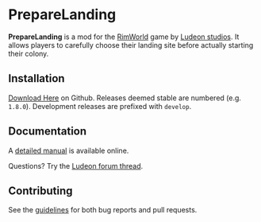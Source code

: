 PrepareLanding
==============

**PrepareLanding** is a mod for the [RimWorld](https://rimworldgame.com/) game by [Ludeon studios](https://ludeon.com/blog/). It allows players to carefully choose their landing site before actually starting their colony.

Installation
------------

[Download Here](https://github.com/neitsa/PrepareLanding/releases/latest) on Github.
Releases deemed stable are numbered (e.g. `1.8.0`).
Development releases are prefixed with `develop`.

Documentation
-------------

A [detailed manual](http://remotetechnologiesgroup.github.io/RemoteTech) is available online.

Questions? Try the [Ludeon forum thread]().

Contributing
------------

See the [guidelines](CONTRIBUTING.md) for both bug reports and pull requests.
